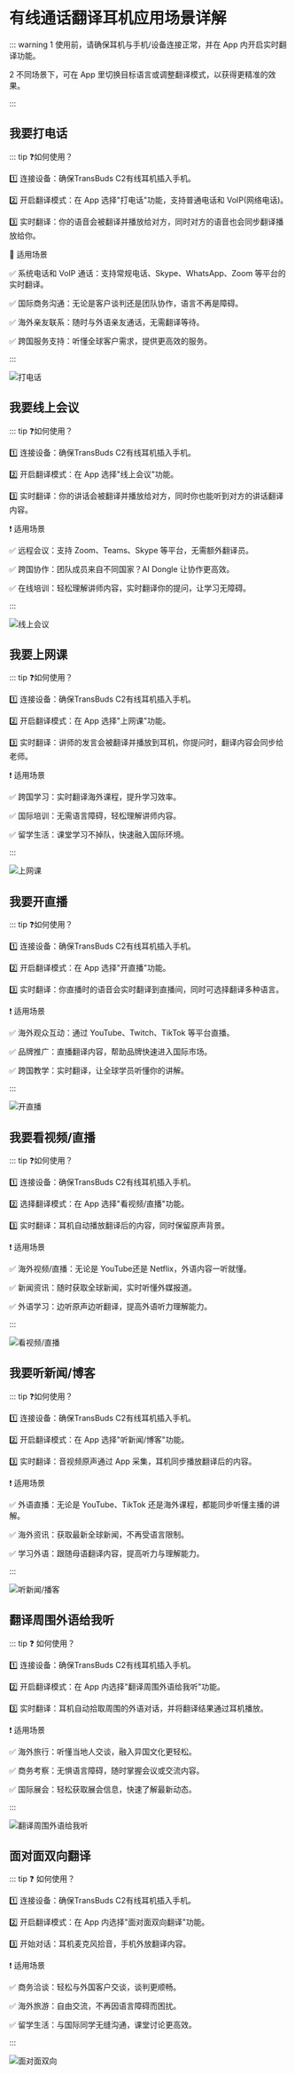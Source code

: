 # 有线通话翻译耳机应用场景详解

::: warning <span class="circle-badge">1</span> 使用前，请确保耳机与手机/设备连接正常，并在 App 内开启实时翻译功能。

<span class="circle-badge">2</span> 不同场景下，可在 App 里切换目标语言或调整翻译模式，以获得更精准的效果。

:::

## 我要打电话

::: tip ❓如何使用？

1️⃣ 连接设备：确保TransBuds C2有线耳机插入手机。

2️⃣ 开启翻译模式：在 App 选择"打电话"功能，支持普通电话和 VoIP(网络电话)。

3️⃣ 实时翻译：你的语音会被翻译并播放给对方，同时对方的语音也会同步翻译播放给你。

🎯 适用场景

✅ 系统电话和 VoIP 通话：支持常规电话、Skype、WhatsApp、Zoom 等平台的实时翻译。

✅ 国际商务沟通：无论是客户谈判还是团队协作，语言不再是障碍。

✅ 海外亲友联系：随时与外语亲友通话，无需翻译等待。

✅ 跨国服务支持：听懂全球客户需求，提供更高效的服务。

:::

![打电话](https://bu.dusays.com/2025/02/08/67a706a651f27.png)

## 我要线上会议

::: tip ❓如何使用？

1️⃣ 连接设备：确保TransBuds C2有线耳机插入手机。

2️⃣ 开启翻译模式：在 App 选择"线上会议"功能。

3️⃣ 实时翻译：你的讲话会被翻译并播放给对方，同时你也能听到对方的讲话翻译内容。

❗️ 适用场景

✅ 远程会议：支持 Zoom、Teams、Skype 等平台，无需额外翻译员。

✅ 跨国协作：团队成员来自不同国家？AI Dongle 让协作更高效。

✅ 在线培训：轻松理解讲师内容，实时翻译你的提问，让学习无障碍。

:::

![线上会议](https://bu.dusays.com/2025/02/08/67a706a240312.png)

## 我要上网课

::: tip ❓如何使用？

1️⃣ 连接设备：确保TransBuds C2有线耳机插入手机。

2️⃣ 开启翻译模式：在 App 选择"上网课"功能。

3️⃣ 实时翻译：讲师的发言会被翻译并播放到耳机，你提问时，翻译内容会同步给老师。

❗️ 适用场景

✅ 跨国学习：实时翻译海外课程，提升学习效率。

✅ 国际培训：无需语言障碍，轻松理解讲师内容。

✅ 留学生活：课堂学习不掉队，快速融入国际环境。

:::

![上网课](https://bu.dusays.com/2025/02/08/67a706a6db0fd.png)

## 我要开直播

::: tip ❓如何使用？

1️⃣ 连接设备：确保TransBuds C2有线耳机插入手机。

2️⃣ 开启翻译模式：在 App 选择"开直播"功能。

3️⃣ 实时翻译：你直播时的语音会实时翻译到直播间，同时可选择翻译多种语言。

❗️ 适用场景

✅ 海外观众互动：通过 YouTube、Twitch、TikTok 等平台直播。

✅ 品牌推广：直播翻译内容，帮助品牌快速进入国际市场。

✅ 跨国教学：实时翻译，让全球学员听懂你的讲解。

:::

![开直播](https://bu.dusays.com/2025/02/08/67a706a7d94d4.png)

## 我要看视频/直播

::: tip ❓如何使用？

1️⃣ 连接设备：确保TransBuds C2有线耳机插入手机。

2️⃣ 选择翻译模式：在 App 选择"看视频/直播"功能。

3️⃣ 实时翻译：耳机自动播放翻译后的内容，同时保留原声背景。

❗️ 适用场景

✅ 海外视频/直播：无论是 YouTube还是 Netflix，外语内容一听就懂。

✅ 新闻资讯：随时获取全球新闻，实时听懂外媒报道。

✅ 外语学习：边听原声边听翻译，提高外语听力理解能力。

:::

![看视频/直播](https://bu.dusays.com/2025/02/08/67a706a52054a.png)

## 我要听新闻/博客

::: tip ❓如何使用？

1️⃣ 连接设备：确保TransBuds C2有线耳机插入手机。

2️⃣ 开启翻译模式：在 App 选择"听新闻/博客"功能。

3️⃣ 实时翻译：音视频原声通过 App 采集，耳机同步播放翻译后的内容。

❗️ 适用场景

✅ 外语直播：无论是 YouTube、TikTok 还是海外课程，都能同步听懂主播的讲解。

✅ 海外资讯：获取最新全球新闻，不再受语言限制。

✅ 学习外语：跟随母语翻译内容，提高听力与理解能力。

:::

![听新闻/播客](https://bu.dusays.com/2025/02/08/67a706a75dd55.png)

## 翻译周围外语给我听

::: tip ❓ 如何使用？

1️⃣ 连接设备：确保TransBuds C2有线耳机插入手机。

2️⃣ 开启翻译模式：在 App 内选择"翻译周围外语给我听"功能。

3️⃣ 实时翻译：耳机自动拾取周围的外语对话，并将翻译结果通过耳机播放。

❗️ 适用场景

✅ 海外旅行：听懂当地人交谈，融入异国文化更轻松。

✅ 商务考察：无惧语言障碍，随时掌握会议或交流内容。

✅ 国际展会：轻松获取展会信息，快速了解最新动态。

:::

![翻译周围外语给我听](https://bu.dusays.com/2025/02/08/67a706a10684b.png)

## 面对面双向翻译

::: tip ❓ 如何使用？

1️⃣ 连接设备：确保TransBuds C2有线耳机插入手机。

2️⃣ 开启翻译模式：在 App 内选择"面对面双向翻译"功能。

3️⃣ 开始对话：耳机麦克风拾音，手机外放翻译内容。

❗️ 适用场景

✅ 商务洽谈：轻松与外国客户交谈，谈判更顺畅。

✅ 海外旅游：自由交流，不再因语言障碍而困扰。

✅ 留学生活：与国际同学无缝沟通，课堂讨论更高效。

:::

![面对面双向](https://bu.dusays.com/2025/02/08/67a706a04ed3e.png)
